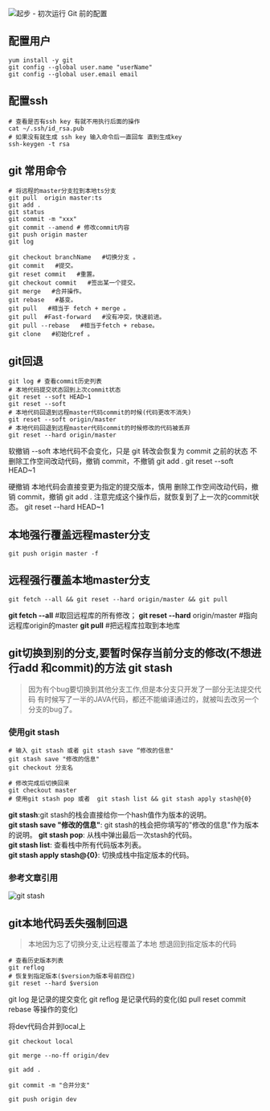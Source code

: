 ![起步 - 初次运行 Git 前的配置](https://git-scm.com/book/zh/v2/%E8%B5%B7%E6%AD%A5-%E5%88%9D%E6%AC%A1%E8%BF%90%E8%A1%8C-Git-%E5%89%8D%E7%9A%84%E9%85%8D%E7%BD%AE)  
## 配置用户
```shell
yum install -y git 
git config --global user.name "userName"
git config --global user.email email
```
## 配置ssh
```shell
# 查看是否有ssh key 有就不用执行后面的操作
cat ~/.ssh/id_rsa.pub
# 如果没有就生成 ssh key 输入命令后一直回车 直到生成key
ssh-keygen -t rsa 

```

## git 常用命令
```shell
# 将远程的master分支拉到本地ts分支
git pull  origin master:ts
git add .
git status
git commit -m "xxx"
git commit --amend # 修改commit内容
git push origin master
git log

git checkout branchName   #切换分支 。
git commit   #提交。
git reset commit   #重置。
git checkout commit   #签出某一个提交。
git merge   #合并操作。
git rebase   #基变。
git pull   #相当于 fetch + merge 。
git pull  #Fast-forward   #没有冲突，快速前进。
git pull --rebase   #相当于fetch + rebase。
git clone   #初始化ref 。
```

## git回退
```shell
git log # 查看commit历史列表
# 本地代码提交状态回到上次commit状态
git reset --soft HEAD~1
git reset --soft 
# 本地代码回退到远程master代码commit的时候(代码更改不消失)
git reset --soft origin/master
# 本地代码回退到远程master代码commit的时候修改的代码被丢弃
git reset --hard origin/master
```
软撤销 --soft
本地代码不会变化，只是 git 转改会恢复为 commit 之前的状态
不删除工作空间改动代码，撤销 commit，不撤销 git add .
git reset --soft HEAD~1

硬撤销
本地代码会直接变更为指定的提交版本，慎用
删除工作空间改动代码，撤销 commit，撤销 git add .
注意完成这个操作后，就恢复到了上一次的commit状态。
git reset --hard HEAD~1

## 本地强行覆盖远程master分支
```shell
git push origin master -f
```
## 远程强行覆盖本地master分支
```shell
git fetch --all && git reset --hard origin/master && git pull
```
**git fetch --all** #取回远程库的所有修改；
**git reset --hard** origin/master  #指向远程库origin的master
**git pull**    #把远程库拉取到本地库



## git切换到别的分支,要暂时保存当前分支的修改(不想进行add 和commit)的方法 git stash
> 因为有个bug要切换到其他分支工作,但是本分支只开发了一部分无法提交代码
> 有时候写了一半的JAVA代码，都还不能编译通过的，就被叫去改另一个分支的bug了。
### 使用git stash
```shell
# 输入 git stash 或者 git stash save “修改的信息"
git stash save "修改的信息"  
git checkout 分支名

# 修改完成后切换回来
git checkout master
# 使用git stash pop 或者  git stash list && git stash apply stash@{0}
```

**git stash**:git stash的栈会直接给你一个hash值作为版本的说明。  
**git stash save "修改的信息"**: git stash的栈会把你填写的"修改的信息"作为版本的说明。
**git stash pop**: 从栈中弹出最后一次stash的代码。  
**git stash list**: 查看栈中所有代码版本列表。  
**git stash apply stash@{0}**: 切换成栈中指定版本的代码。  

### 参考文章引用
![git stash](https://blog.csdn.net/anhenzhufeng/article/details/78052418)

## git本地代码丢失强制回退
> 本地因为忘了切换分支,让远程覆盖了本地 想退回到指定版本的代码
```shell
# 查看历史版本列表
git reflog
# 恢复到指定版本($version为版本号前四位)
git reset --hard $version
```
git log 是记录的提交变化
git reflog 是记录代码的变化(如 pull reset commit rebase 等操作的变化)

将dev代码合并到local上

```shell
git checkout local

git merge --no-ff origin/dev

git add .

git commit -m "合并分支"

git push origin dev
```